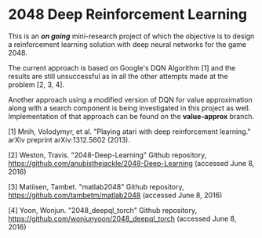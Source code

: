 # 2048 Deep Reinforcement Learning

This is an ***on going*** mini-research project of which the objective is to design a reinforcement learning solution with deep neural networks for the game 2048.

The current approach is based on Google's DQN Algorithm [1] and the results are still unsuccessful as in all the other attempts made at the problem [2, 3, 4].

Another approach using a modified version of DQN for value approximation along with a search component is being investigated in this project as well. Implementation of that approach can be found on the **value-approx** branch.

[1] Mnih, Volodymyr, et al. "Playing atari with deep reinforcement learning." arXiv preprint arXiv:1312.5602 (2013).

[2] Weston, Travis. "2048-Deep-Learning" Github repository, https://github.com/anubisthejackle/2048-Deep-Learning (accessed June 8, 2016)

[3] Matiisen, Tambet. "matlab2048" Github repository, https://github.com/tambetm/matlab2048 (accessed June 8, 2016)

[4] Yoon, Wonjun. "2048_deepql_torch" Github repository, https://github.com/wonjunyoon/2048_deepql_torch (accessed June 8, 2016)
